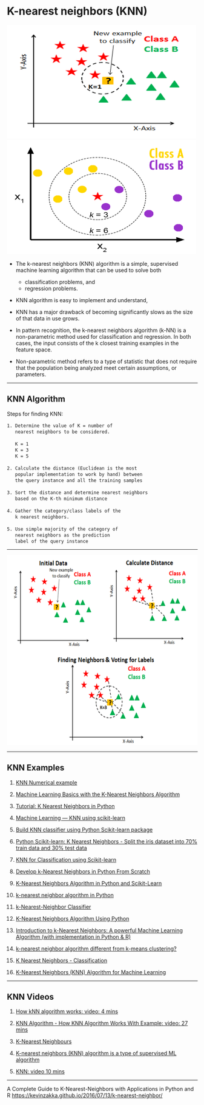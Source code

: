 # K-nearest neighbors (KNN)

<img src="./knn_example_01.png" width="500" height="300" alt="Machine Learning">
<img src="./knn_example_02.png" width="500" height="300" alt="Machine Learning">

* The k-nearest neighbors (KNN) algorithm is a simple, 
  supervised machine learning algorithm that can be used 
  to solve both 
	* classification problems, and 
	* regression problems. 
  
* KNN algorithm is easy to implement and understand, 

* KNN has a major drawback of becoming significantly slows 
  as the size of that data in use grows.

* In pattern recognition, the k-nearest neighbors algorithm 
  (k-NN) is a non-parametric method used for classification 
  and regression. In both cases, the input consists of the 
  k closest training examples in the feature space.

* Non-parametric method refers to a type of statistic that 
  does not require that the population being analyzed meet 
  certain assumptions, or parameters.

------- 
## KNN Algorithm

Steps for finding KNN:

````
1. Determine the value of K = number of 
   nearest neighbors to be considered.
   
   K = 1
   K = 3
   K = 5

2. Calculate the distance (Euclidean is the most 
   popular implementation to work by hand) between 
   the query instance and all the training samples
   
3. Sort the distance and determine nearest neighbors 
   based on the K-th minimum distance

4. Gather the category/class labels of the 
   k nearest neighbors.

5. Use simple majority of the category of 
   nearest neighbors as the prediction 
   label of the query instance
````
-------

<img src="./knn_example_03.png" width="800" height="500" alt="Machine Learning">

-------
## KNN Examples  
 
1. [KNN Numerical example](https://people.revoledu.com/kardi/tutorial/KNN/KNN_Numerical-example.html)

2. [Machine Learning Basics with the K-Nearest Neighbors Algorithm](https://towardsdatascience.com/machine-learning-basics-with-the-k-nearest-neighbors-algorithm-6a6e71d01761)

3. [Tutorial: K Nearest Neighbors in Python](https://www.dataquest.io/blog/k-nearest-neighbors-in-python/)

4. [Machine Learning — KNN using scikit-learn](https://towardsdatascience.com/knn-using-scikit-learn-c6bed765be75)

5. [Build KNN classifier using Python Scikit-learn package](https://www.datacamp.com/community/tutorials/k-nearest-neighbor-classification-scikit-learn)

6. [Python Scikit-learn: K Nearest Neighbors - Split the iris dataset into 70% train data and 30% test data](https://www.w3resource.com/machine-learning/scikit-learn/iris/python-machine-learning-k-nearest-neighbors-algorithm-exercise-4.php)

7. [KNN for Classification using Scikit-learn](https://www.kaggle.com/amolbhivarkar/knn-for-classification-using-scikit-learn)

8. [Develop k-Nearest Neighbors in Python From Scratch](https://machinelearningmastery.com/tutorial-to-implement-k-nearest-neighbors-in-python-from-scratch/)

9. [K-Nearest Neighbors Algorithm in Python and Scikit-Learn](https://stackabuse.com/k-nearest-neighbors-algorithm-in-python-and-scikit-learn/)

10. [k-nearest neighbor algorithm in Python](https://www.geeksforgeeks.org/k-nearest-neighbor-algorithm-in-python/)

11. [k-Nearest-Neighbor Classifier](https://www.python-course.eu/k_nearest_neighbor_classifier.php)

12. [K-Nearest Neighbors Algorithm Using Python](https://www.edureka.co/blog/k-nearest-neighbors-algorithm/)

13. [Introduction to k-Nearest Neighbors: A powerful Machine Learning Algorithm (with implementation in Python & R)](https://www.analyticsvidhya.com/blog/2018/03/introduction-k-neighbours-algorithm-clustering/)

14. [k-nearest neighbor algorithm different from k-means clustering?](https://www.quora.com/How-is-the-k-nearest-neighbor-algorithm-different-from-k-means-clustering)

15. [K Nearest Neighbors - Classification](https://www.saedsayad.com/k_nearest_neighbors.htm)

16. [K-Nearest Neighbors (KNN) Algorithm for Machine Learning](https://medium.com/capital-one-tech/k-nearest-neighbors-knn-algorithm-for-machine-learning-e883219c8f26)


--------

## KNN Videos

1. [How kNN algorithm works: video: 4 mins](https://www.youtube.com/watch?v=UqYde-LULfs)

2. [KNN Algorithm - How KNN Algorithm Works With Example: video: 27 mins](https://www.youtube.com/watch?v=4HKqjENq9OU)

3. [K-Nearest Neighbours](https://www.geeksforgeeks.org/k-nearest-neighbours/)

4. [K-nearest neighbors (KNN) algorithm is a type of supervised ML algorithm](https://www.tutorialspoint.com/machine_learning_with_python/machine_learning_with_python_knn_algorithm_finding_nearest_neighbors.htm)

5. [KNN: video 10 mins](https://www.youtube.com/watch?v=s-9Qqpv2hTY)

--------


A Complete Guide to K-Nearest-Neighbors with Applications in Python and R
https://kevinzakka.github.io/2016/07/13/k-nearest-neighbor/

